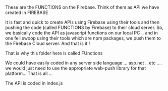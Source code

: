 These are the FUNCTIONS on the Firebase.
Think of them as API we have created in FIREBASE

It is fast and quick to create APIs using Firebase using their tools and then pushing the code (called FUNCTIONS by Firebase) to their cloud server. So, we basically code the API as javascript functions on our local PC .. and in one fell swoop using their tools which are npm packages, we push them to the Firebase Cloud server. And that is it !

That is why this folder here is called FUnctions

We could have easily coded in any server side language ... asp.net .. etc .... we would just need to use the appropriate web-push library for that platform... That is all ...


The API is coded in index.js


